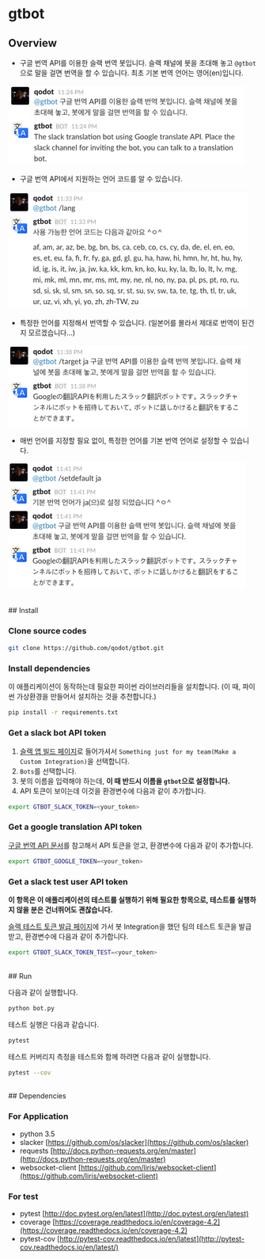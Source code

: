 # gtbot

## Overview

- 구글 번역 API를 이용한 슬랙 번역 봇입니다. 슬랙 채널에 봇을 초대해 놓고 `@gtbot`으로 말을 걸면 번역을 할 수 있습니다. 최초 기본 번역 언어는 영어(en)입니다.

![overview](/readmeimages/overview.png)

- 구글 번역 API에서 지원하는 언어 코드를 알 수 있습니다.

![lang](/readmeimages/lang.png)

- 특정한 언어를 지정해서 번역할 수 있습니다. (일본어를 몰라서 제대로 번역이 된건지 모르겠습니다...)

![target](/readmeimages/target.png)

- 매번 언어를 지정할 필요 없이, 특정한 언어를 기본 번역 언어로 설정할 수 있습니다.

![setdefault](/readmeimages/setdefault.png)

<br>
## Install

### Clone source codes

```sh
git clone https://github.com/qodot/gtbot.git
```

### Install dependencies

이 애플리케이션이 동작하는데 필요한 파이썬 라이브러리들을 설치합니다. (이 때, 파이썬 가상환경을 만들어서 설치하는 것을 추천합니다.)

```sh
pip install -r requirements.txt
```

### Get a slack bot API token

1. [슬랙 앱 빌드 페이지](https://showerbugs.slack.com/apps/build)로 들어가셔서 `Something just for my team(Make a Custom Integration)`을 선택합니다.
2. `Bots`를 선택합니다.
3. 봇의 이름을 입력해야 하는데, **이 때 반드시 이름을 `gtbot`으로 설정합니다.**
4. API 토큰이 보이는데 이것을 환경변수에 다음과 같이 추가합니다.

```sh
export GTBOT_SLACK_TOKEN=<your_token>
```

### Get a google translation API token

[구글 번역 API 문서](https://cloud.google.com/translate/docs/getting-started)를 참고해서 API 토큰을 얻고, 환경변수에 다음과 같이 추가합니다.

```sh
export GTBOT_GOOGLE_TOKEN=<your_token>
```

### Get a slack test user API token

**이 항목은 이 애플리케이션의 테스트를 실행하기 위해 필요한 항목으로, 테스트를 실행하지 않을 분은 건너뛰어도 괜찮습니다.**

[슬랙 테스트 토큰 발급 페이지](https://api.slack.com/docs/oauth-test-tokens)에 가서 봇 Integration을 했던 팀의 테스트 토큰을 발급 받고, 환경변수에 다음과 같이 추가합니다.

```sh
export GTBOT_SLACK_TOKEN_TEST=<your_token>
```

<br>
## Run

다음과 같이 실행합니다.

```sh
python bot.py
```

테스트 실행은 다음과 같습니다.

```sh
pytest
```

테스트 커버리지 측정을 테스트와 함께 하려면 다음과 같이 실행합니다.

```sh
pytest --cov
```

<br>
## Dependencies

### For Application

- python 3.5
- slacker [https://github.com/os/slacker](https://github.com/os/slacker)
- requests [http://docs.python-requests.org/en/master](http://docs.python-requests.org/en/master)
- websocket-client [https://github.com/liris/websocket-client](https://github.com/liris/websocket-client)

### For test

- pytest [http://doc.pytest.org/en/latest](http://doc.pytest.org/en/latest)
- coverage [https://coverage.readthedocs.io/en/coverage-4.2](https://coverage.readthedocs.io/en/coverage-4.2)
- pytest-cov [http://pytest-cov.readthedocs.io/en/latest](http://pytest-cov.readthedocs.io/en/latest/)